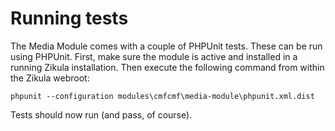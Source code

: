 # Running tests

The Media Module comes with a couple of PHPUnit tests. These can be run using PHPUnit. First, make sure the module
is active and installed in a running Zikula installation. Then execute the following command from within the Zikula
webroot:

```
phpunit --configuration modules\cmfcmf\media-module\phpunit.xml.dist
```
Tests should now run (and pass, of course).
